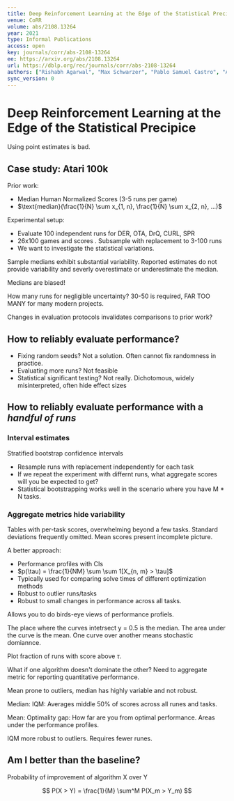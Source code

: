 ```yaml
---
title: Deep Reinforcement Learning at the Edge of the Statistical Precipice.
venue: CoRR
volume: abs/2108.13264
year: 2021
type: Informal Publications
access: open
key: journals/corr/abs-2108-13264
ee: https://arxiv.org/abs/2108.13264
url: https://dblp.org/rec/journals/corr/abs-2108-13264
authors: ["Rishabh Agarwal", "Max Schwarzer", "Pablo Samuel Castro", "Aaron C. Courville", "Marc G. Bellemare"]
sync_version: 0
---
```


# Deep Reinforcement Learning at the Edge of the Statistical Precipice

Using point estimates is bad.

## Case study: Atari 100k

Prior work:
 - Median Human Normalized Scores (3-5 runs per game)
 - $\text{median}(\frac{1}{N} \sum x_{1, n}, \frac{1}{N} \sum x_{2, n}, ...)$

Experimental setup:
 - Evaluate 100 independent runs for DER, OTA, DrQ, CURL, SPR
 - 26x100 games and scores . Subsample with replacement to 3-100 runs
 - We want to investigate the statistical variations.

Sample medians exhibit substantial variability. Reported estimates do not provide variability and severly overestimate or underestimate the median.

Medians are biased!

How many runs for negligible uncertainty? 30-50 is required, FAR TOO MANY for many modern projects.

Changes in evaluation protocols invalidates comparisons to prior work?

## How to reliably evaluate performance?

- Fixing random seeds? Not a solution. Often cannot fix randomness in practice.
- Evaluating more runs? Not feasible
- Statistical significant testing? Not really. Dichotomous, widely misinterpreted, often hide effect sizes


## How to reliably evaluate performance with a *handful of runs*


### Interval estimates

Stratified bootstrap confidence intervals

 - Resample runs with replacement independently for each task
 - If we repeat the experiment with differnt runs, what aggregate scores will you be expected to get?
 - Statistical bootstrapping works well in the scenario where you have M * N tasks.


### Aggregate metrics hide variability

Tables with per-task scores, overwhelming beyond a few tasks. Standard deviations frequently omitted. Mean scores present incomplete picture.

A better approach:
 - Performance profiles with CIs
 - $p(\tau) = \frac{1}{NM} \sum \sum 1[X_{n, m} > \tau]$
 - Typically used for comparing solve times of different optimization methods
 - Robust to outlier runs/tasks
 - Robust to small changes in performance across all tasks.


Allows you to do birds-eye views of performance profiels.

The place where the curves intetrsect y = 0.5 is the median. The area under the curve is the mean. One curve over another means stochastic domiannce.

Plot fraction of runs with score above $\tau$.

What if one algorithm doesn't dominate the other? Need to aggregate metric for reporting quantitative performance.

Mean prone to outliers, median has highly variable and not robust.

Median: IQM: Averages middle 50% of scores across all runes and tasks.

Mean: Optimality gap: How far are you from optimal performance. Areas under the performance profiles.

IQM more robust to outliers. Requires fewer runes.

## Am I better than the baseline?

Probability of improvement of algorithm X over Y

$$
P(X > Y) = \frac{1}{M} \sum^M P(X_m > Y_m)
$$